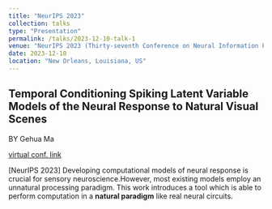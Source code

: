 ```yaml
---
title: "NeurIPS 2023"
collection: talks
type: "Presentation"
permalink: /talks/2023-12-10-talk-1
venue: "NeurIPS 2023 (Thirty-seventh Conference on Neural Information Processing Systems)"
date: 2023-12-10
location: "New Orleans, Louisiana, US"
---
```

Temporal Conditioning Spiking Latent Variable Models of the Neural Response to Natural Visual Scenes
-----
BY Gehua Ma

[virtual conf. link](https://neurips.cc/virtual/2023/poster/71480)


[NeurIPS 2023] Developing computational models of neural response is crucial for sensory neuroscience.However, most existing models employ an unnatural processing paradigm. This work introduces a tool which is able to perform computation in a **natural paradigm** like real neural circuits.
